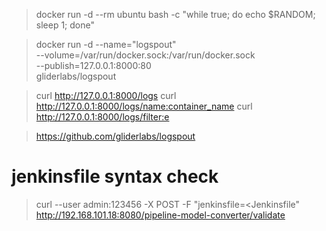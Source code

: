 > docker run -d --rm ubuntu bash -c "while true; do echo \$RANDOM; sleep 1; done"

> docker run -d --name="logspout" \
       --volume=/var/run/docker.sock:/var/run/docker.sock \
       --publish=127.0.0.1:8000:80 \
       gliderlabs/logspout

> curl http://127.0.0.1:8000/logs
> curl http://127.0.0.1:8000/logs/name:container_name
> curl http://127.0.0.1:8000/logs/filter:e

> https://github.com/gliderlabs/logspout

# jenkinsfile syntax check
> curl --user admin:123456 -X POST -F "jenkinsfile=<Jenkinsfile" http://192.168.101.18:8080/pipeline-model-converter/validate
